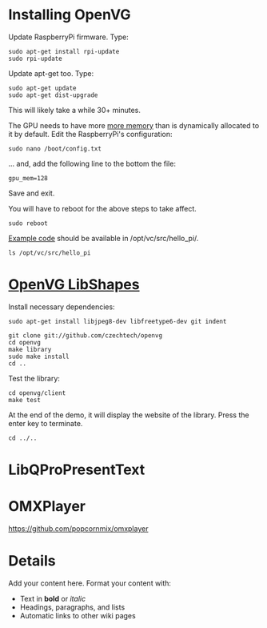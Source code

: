 # Installing OpenVG #

Update RaspberryPi firmware. Type:
```
sudo apt-get install rpi-update
sudo rpi-update
```

Update apt-get too. Type:
```
sudo apt-get update
sudo apt-get dist-upgrade
```
This will likely take a while 30+ minutes.

The GPU needs to have more [more memory](http://elinux.org/R-Pi_Troubleshooting#Choosing_the_right_ARM.2FGPU_memory_split) than is dynamically allocated to it by default.  Edit the RaspberryPi's configuration:
```
sudo nano /boot/config.txt
```
... and, add the following line to the bottom the file:
```
gpu_mem=128
```
Save and exit.

You will have to reboot for the above steps to take affect.
```
sudo reboot
```

[Example code](https://github.com/raspberrypi/firmware/tree/master/opt/vc/src/hello_pi) should be available in /opt/vc/src/hello\_pi/.
```
ls /opt/vc/src/hello_pi
```

# [OpenVG LibShapes](http://mindchunk.blogspot.com/2012/09/openvg-on-raspberry-pi.html) #

Install necessary dependencies:
```
sudo apt-get install libjpeg8-dev libfreetype6-dev git indent
```

```
git clone git://github.com/czechtech/openvg
cd openvg
make library
sudo make install
cd ..
```

Test the library:
```
cd openvg/client
make test
```
At the end of the demo, it will display the website of the library.  Press the enter key to terminate.
```
cd ../..
```

# LibQProPresentText #


# OMXPlayer #

https://github.com/popcornmix/omxplayer


# Details #

Add your content here.  Format your content with:
  * Text in **bold** or _italic_
  * Headings, paragraphs, and lists
  * Automatic links to other wiki pages